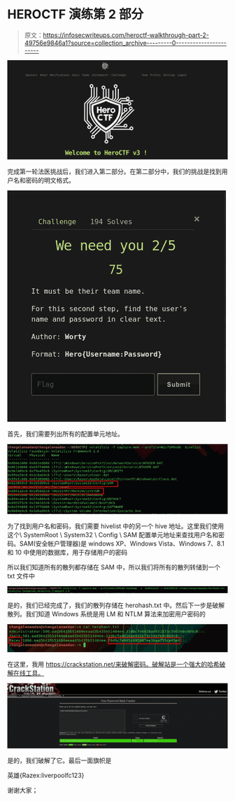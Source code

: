# HEROCTF 演练第 2 部分

> 原文：<https://infosecwriteups.com/heroctf-walkthrough-part-2-49756e9846a1?source=collection_archive---------0----------------------->

![](img/cd67b5fef08bc5b121ec1d43d5f54ccc.png)

完成第一轮法医挑战后，我们进入第二部分。在第二部分中，我们的挑战是找到用户名和密码的明文格式。

![](img/987e21acb876ea3a63ef6b7af902c3bb.png)

首先，我们需要列出所有的配置单元地址。

![](img/cc7b4625befc276681360380851ee38d.png)

为了找到用户名和密码，我们需要 hivelist 中的另一个 hive 地址。这里我们使用这个\ SystemRoot \ System32 \ Config \ SAM 配置单元地址来查找用户名和密码。SAM(安全帐户管理器)是 windows XP、Windows Vista、Windows 7、8.1 和 10 中使用的数据库，用于存储用户的密码

所以我们知道所有的散列都存储在 SAM 中，所以我们将所有的散列转储到一个 txt 文件中

![](img/ff30f2d53e69091e75d1c6e26bf67d5b.png)

是的，我们已经完成了，我们的散列存储在 herohash.txt 中。然后下一步是破解散列。我们知道 Windows 系统是用 LM 和 NTLM 算法来加密用户密码的

![](img/78902a9dc14316bfd7accdb34f8c5a59.png)

在这里，我用 https://crackstation.net/来破解密码。破解站是一个强大的哈希破解在线工具。

![](img/1a6d4f5caa06cba28a7185c47c543270.png)

是的，我们破解了它。最后一面旗帜是

英雄{Razex:liverpoolfc123}

谢谢大家；
